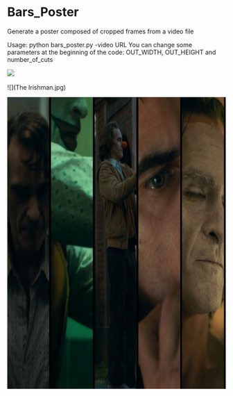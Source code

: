 # Bars_Poster
Generate a poster composed of cropped frames from a video file


Usage: python bars_poster.py -video URL
You can change some parameters at the beginning of the code: OUT_WIDTH, OUT_HEIGHT and number_of_cuts 

![](test.gif)

![](The Irishman.jpg)

![](Joker.jpg)
